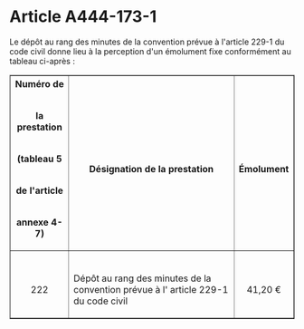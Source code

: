 # Article A444-173-1

<p align='left'>Le dépôt au rang des minutes de la convention prévue à l'article 229-1 du code civil donne lieu à la perception d'un émolument fixe conformément au tableau ci-après :</p><p align='left'></p><table border='1'><tbody><tr><th>Numéro de<br clear='none'/><br clear='none'/>

la prestation<br clear='none'/><br clear='none'/>

(tableau 5<br clear='none'/><br clear='none'/>

de l'article<br clear='none'/><br clear='none'/>

annexe 4-7)</th><th><br clear='none'/>

Désignation de la prestation</th><th><br clear='none'/>

Émolument</th></tr><tr><td align='center'><br clear='none'/>

222</td><td align='left'><br clear='none'/>

Dépôt au rang des minutes de la convention prévue à l' article 229-1 du code civil </td><td align='center'><br clear='none'/>

41,20 €</td></tr></tbody></table>